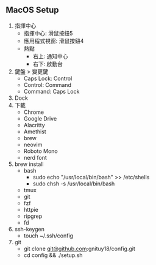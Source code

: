 ## MacOS Setup

1. 指揮中心
    - 指揮中心: 滑鼠按鈕5
    - 應用程式視窗: 滑鼠按鈕4
    - 熱點
        - 右上: 通知中心
        - 右下: 啟動台
1. 鍵盤 > 變更鍵
    - Caps Lock: Control
    - Control: Command
    - Command: Caps Lock
1. Dock
1. 下載
    - Chrome
    - Google Drive
    - Alacritty
    - Amethist
    - brew
    - neovim
    - Roboto Mono
    - nerd font
1. brew install
    - bash
        - sudo echo "/usr/local/bin/bash" >> /etc/shells
        - sudo chsh -s /usr/local/bin/bash
    - tmux
    - git
    - fzf
    - httpie
    - ripgrep
    - fd
1. ssh-keygen
    - touch ~/.ssh/config
1. git
    - git clone git@github.com:gnituy18/config.git
    - cd config && ./setup.sh

